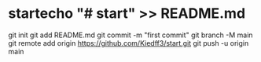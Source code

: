 # startecho "# start" >> README.md
git init
git add README.md
git commit -m "first commit"
git branch -M main
git remote add origin https://github.com/Kiedff3/start.git
git push -u origin main
